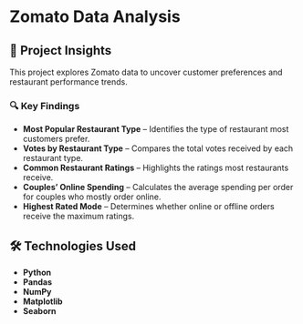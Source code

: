 # Zomato Data Analysis

## 📌 Project Insights
This project explores Zomato data to uncover customer preferences and restaurant performance trends.

### 🔍 Key Findings
- **Most Popular Restaurant Type** – Identifies the type of restaurant most customers prefer.
- **Votes by Restaurant Type** – Compares the total votes received by each restaurant type.
- **Common Restaurant Ratings** – Highlights the ratings most restaurants receive.
- **Couples’ Online Spending** – Calculates the average spending per order for couples who mostly order online.
- **Highest Rated Mode** – Determines whether online or offline orders receive the maximum ratings.

## 🛠️ Technologies Used
- **Python**
- **Pandas**
- **NumPy**
- **Matplotlib**
- **Seaborn**
